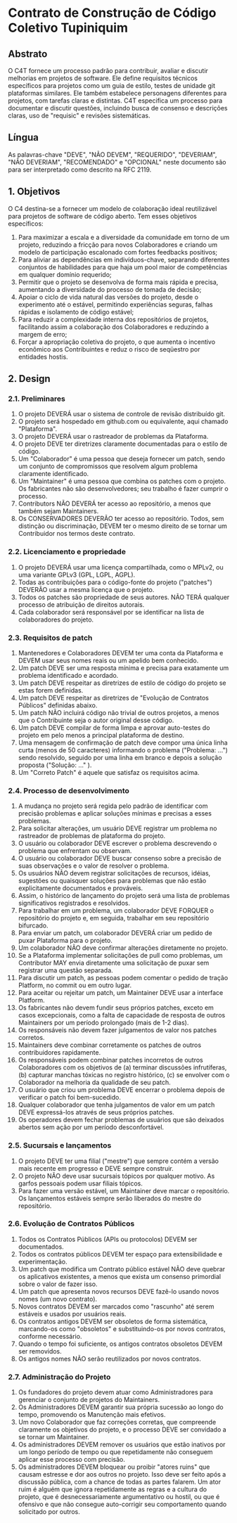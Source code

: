 # Contrato de Construção de Código Coletivo Tupiniquim 

## Abstrato
O C4T fornece um processo padrão para contribuir, avaliar e discutir melhorias em projetos de software. Ele define requisitos técnicos específicos para projetos como um guia de estilo, testes de unidade git plataformas similares. Ele também estabelece personagens diferentes para projetos, com tarefas claras e distintas. C4T especifica um processo para documentar e discutir questões, incluindo busca de consenso e descrições claras, uso de "requisic" e revisões sistemáticas.

## Língua
As palavras-chave "DEVE", "NÃO DEVEM", "REQUERIDO", "DEVERIAM", "NÃO DEVERIAM", "RECOMENDADO" e "OPCIONAL" neste documento são para ser interpretado como descrito na RFC 2119.

## 1. Objetivos
O C4 destina-se a fornecer um modelo de colaboração ideal reutilizável para projetos de software de código aberto. Tem esses objetivos específicos:

1. Para maximizar a escala e a diversidade da comunidade em torno de um projeto, reduzindo a fricção para novos Colaboradores e criando um modelo de participação escalonado com fortes feedbacks positivos;
2. Para aliviar as dependências em indivíduos-chave, separando diferentes conjuntos de habilidades para que haja um pool maior de competências em qualquer domínio requerido;
3. Permitir que o projeto se desenvolva de forma mais rápida e precisa, aumentando a diversidade do processo de tomada de decisão;
4. Apoiar o ciclo de vida natural das versões do projeto, desde o experimento até o estável, permitindo experiências seguras, falhas rápidas e isolamento de código estável;
5. Para reduzir a complexidade interna dos repositórios de projetos, facilitando assim a colaboração dos Colaboradores e reduzindo a margem de erro;
5. Forçar a apropriação coletiva do projeto, o que aumenta o incentivo econômico aos Contribuintes e reduz o risco de seqüestro por entidades hostis.

## 2. Design
### 2.1. Preliminares
1. O projeto DEVERÁ usar o sistema de controle de revisão distribuído git.
1. O projeto será hospedado em github.com ou equivalente, aqui chamado "Plataforma".
1. O projeto DEVERÁ usar o rastreador de problemas da Plataforma.
1. O projeto DEVE ter diretrizes claramente documentadas para o estilo de código.
1. Um "Colaborador" é uma pessoa que deseja fornecer um patch, sendo um conjunto de compromissos que resolvem algum problema claramente identificado.
1. Um "Maintainer" é uma pessoa que combina os patches com o projeto. Os fabricantes não são desenvolvedores; seu trabalho é fazer cumprir o processo.
1. Contributors NÃO DEVERÁ ter acesso ao repositório, a menos que também sejam Maintainers.
1. Os CONSERVADORES DEVERÃO ter acesso ao repositório.
Todos, sem distinção ou discriminação, DEVEM ter o mesmo direito de se tornar um Contribuidor nos termos deste contrato.

### 2.2. Licenciamento e propriedade
1. O projeto DEVERÁ usar uma licença compartilhada, como o MPLv2, ou uma variante GPLv3 (GPL, LGPL, AGPL).
1. Todas as contribuições para o código-fonte do projeto ("patches") DEVERÃO usar a mesma licença que o projeto.
1. Todos os patches são propriedade de seus autores. NÃO TERÁ qualquer processo de atribuição de direitos autorais.
1. Cada colaborador será responsável por se identificar na lista de colaboradores do projeto.

### 2.3. Requisitos de patch
1. Mantenedores e Colaboradores DEVEM ter uma conta da Plataforma e DEVEM usar seus nomes reais ou um apelido bem conhecido.
1. Um patch DEVE ser uma resposta mínima e precisa para exatamente um problema identificado e acordado.
1. Um patch DEVE respeitar as diretrizes de estilo de código do projeto se estas forem definidas.
1. Um patch DEVE respeitar as diretrizes de "Evolução de Contratos Públicos" definidas abaixo.
1. Um patch NÃO incluirá código não trivial de outros projetos, a menos que o Contribuinte seja o autor original desse código.
1. Um patch DEVE compilar de forma limpa e aprovar auto-testes do projeto em pelo menos a principal plataforma de destino.
1. Uma mensagem de confirmação de patch deve compor uma única linha curta (menos de 50 caracteres) informando o problema ("Problema: ...") sendo resolvido, seguido por uma linha em branco e depois a solução proposta ("Solução: ..." ).
1. Um "Correto Patch" é aquele que satisfaz os requisitos acima.

### 2.4. Processo de desenvolvimento
1. A mudança no projeto será regida pelo padrão de identificar com precisão problemas e aplicar soluções mínimas e precisas a esses problemas.
1. Para solicitar alterações, um usuário DEVE registrar um problema no rastreador de problemas de plataforma do projeto.
1. O usuário ou colaborador DEVE escrever o problema descrevendo o problema que enfrentam ou observam.
1. O usuário ou colaborador DEVE buscar consenso sobre a precisão de suas observações e o valor de resolver o problema.
1. Os usuários NÃO devem registrar solicitações de recursos, idéias, sugestões ou quaisquer soluções para problemas que não estão explicitamente documentados e prováveis.
1. Assim, o histórico de lançamento do projeto será uma lista de problemas significativos registrados e resolvidos.
1. Para trabalhar em um problema, um colaborador DEVE FORQUER o repositório do projeto e, em seguida, trabalhar em seu repositório bifurcado.
1. Para enviar um patch, um colaborador DEVERÁ criar um pedido de puxar Plataforma para o projeto.
1. Um colaborador NÃO deve confirmar alterações diretamente no projeto.
1. Se a Plataforma implementar solicitações de pull como problemas, um Contributor MAY envia diretamente uma solicitação de puxar sem registrar uma questão separada.
1. Para discutir um patch, as pessoas podem comentar o pedido de tração Platform, no commit ou em outro lugar.
1. Para aceitar ou rejeitar um patch, um Maintainer DEVE usar a interface Platform.
1. Os fabricantes não devem fundir seus próprios patches, exceto em casos excepcionais, como a falta de capacidade de resposta de outros Maintainers por um período prolongado (mais de 1-2 dias).
1. Os responsáveis ​​não devem fazer julgamentos de valor nos patches corretos.
1. Maintainers deve combinar corretamente os patches de outros contribuidores rapidamente.
1. Os responsáveis ​​podem combinar patches incorretos de outros Colaboradores com os objetivos de (a) terminar discussões infrutíferas, (b) capturar manchas tóxicas no registro histórico, (c) se envolver com o Colaborador na melhoria da qualidade de seu patch.
1. O usuário que criou um problema DEVE encerrar o problema depois de verificar o patch foi bem-sucedido.
1. Qualquer colaborador que tenha julgamentos de valor em um patch DEVE expressá-los através de seus próprios patches.
1. Os operadores devem fechar problemas de usuários que são deixados abertos sem ação por um período desconfortável.

### 2.5. Sucursais e lançamentos
1. O projeto DEVE ter uma filial ("mestre") que sempre contém a versão mais recente em progresso e DEVE sempre construir.
1. O projeto NÃO deve usar sucursais tópicos por qualquer motivo. As garfos pessoais podem usar filiais tópicos.
1. Para fazer uma versão estável, um Maintainer deve marcar o repositório. Os lançamentos estáveis ​​sempre serão liberados do mestre do repositório.

### 2.6. Evolução de Contratos Públicos
1. Todos os Contratos Públicos (APIs ou protocolos) DEVEM ser documentados.
1. Todos os contratos públicos DEVEM ter espaço para extensibilidade e experimentação.
1. Um patch que modifica um Contrato público estável NÃO deve quebrar os aplicativos existentes, a menos que exista um consenso primordial sobre o valor de fazer isso.
1. Um patch que apresenta novos recursos DEVE fazê-lo usando novos nomes (um novo contrato).
1. Novos contratos DEVEM ser marcados como "rascunho" até serem estáveis ​​e usados ​​por usuários reais.
1. Os contratos antigos DEVEM ser obsoletos de forma sistemática, marcando-os como "obsoletos" e substituindo-os por novos contratos, conforme necessário.
1. Quando o tempo foi suficiente, os antigos contratos obsoletos DEVEM ser removidos.
1. Os antigos nomes NÃO serão reutilizados por novos contratos.

### 2.7. Administração do Projeto
1. Os fundadores do projeto devem atuar como Administradores para gerenciar o conjunto de projetos do Maintainers.
1. Os Administradores DEVEM garantir sua própria sucessão ao longo do tempo, promovendo os Manutenção mais efetivos.
1. Um novo Colaborador que faz correções corretas, que compreende claramente os objetivos do projeto, e o processo DEVE ser convidado a se tornar um Maintainer.
1. Os administradores DEVEM remover os usuários que estão inativos por um longo período de tempo ou que repetidamente não conseguem aplicar esse processo com precisão.
1. Os administradores DEVEM bloquear ou proibir "atores ruins" que causam estresse e dor aos outros no projeto. Isso deve ser feito após a discussão pública, com a chance de todas as partes falarem. Um ator ruim é alguém que ignora repetidamente as regras e a cultura do projeto, que é desnecessariamente argumentativo ou hostil, ou que é ofensivo e que não consegue auto-corrigir seu comportamento quando solicitado por outros.
